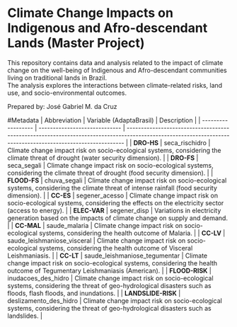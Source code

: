 # Climate Change Impacts on Indigenous and Afro-descendant Lands (Master Project)

This repository contains data and analysis related to the impact of climate change on the well-being of Indigenous and Afro-descendant communities living on traditional lands in Brazil.  
The analysis explores the interactions between climate-related risks, land use, and socio-environmental outcomes.  

Prepared by: José Gabriel M. da Cruz

#Metadata
| Abbreviation       | Variable (AdaptaBrasil)       | Description                                                                                                                                       |
| ------------------ | ----------------------------- | ----------------------------------------------------------------------------------------------------------------------------------------------------------- |
| **DRO-HS**         | seca_rischidro                | Climate change impact risk on socio-ecological systems, considering the climate threat of drought (water security dimension).                               |
| **DRO-FS**         | seca_segali                   | Climate change impact risk on socio-ecological systems, considering the climate threat of drought (food security dimension).                                |
| **FLOOD-FS**       | chuva_segali                  | Climate change impact risk on socio-ecological systems, considering the climate threat of intense rainfall (food security dimension).                       |
| **CC-ES**          | segener_acesso                | Climate change impact risk on socio-ecological systems, considering the effects on the electricity sector (access to energy).                               |
| **ELEC-VAR**       | segener_disp                  | Variations in electricity generation based on the impacts of climate change on supply and demand.                                                           |
| **CC-MAL**         | saude_malaria                 | Climate change impact risk on socio-ecological systems, considering the health outcome of Malaria.                                                          |
| **CC-LV**          | saude_leishmaniose_visceral   | Climate change impact risk on socio-ecological systems, considering the health outcome of Visceral Leishmaniasis.                                           |
| **CC-LT**          | saude_leishmaniose_tegumentar | Climate change impact risk on socio-ecological systems, considering the health outcome of Tegumentary Leishmaniasis (American).                             |
| **FLOOD-RISK**     | inudacoes_des_hidro           | Climate change impact risk on socio-ecological systems, considering the threat of geo-hydrological disasters such as floods, flash floods, and inundations. |
| **LANDSLIDE-RISK** | deslizamento_des_hidro        | Climate change impact risk on socio-ecological systems, considering the threat of geo-hydrological disasters such as landslides.                            |
